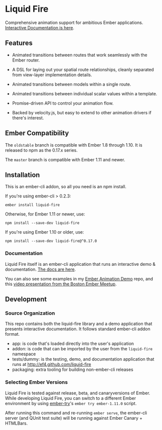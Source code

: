 Liquid Fire
===========

Comprehensive animation support for ambitious Ember applications. [Interactive Documentation is here](http://ef4.github.io/liquid-fire).

## Features

- Animated transitions between routes that work seamlessly with the
  Ember router.

- A DSL for laying out your spatial route relationships, cleanly
  separated from view-layer implementation details.

- Animated transitions between models within a single route.

- Animated transitions between individual scalar values within a
  template.

- Promise-driven API to control your animation flow.

- Backed by velocity.js, but easy to extend to other animation drivers
  if there's interest.
  

## Ember Compatibility

The `oldstable` branch is compatible with Ember 1.8 through 1.10. It
is released to npm as the 0.17.x series.

The `master` branch is compatible with Ember 1.11 and newer. 

## Installation

This is an ember-cli addon, so all you need is an npm install. 

If you're using ember-cli > 0.2.3:

    ember install liquid-fire

Otherwise, for Ember 1.11 or newer, use:

    npm install --save-dev liquid-fire

If you're using Ember 1.10 or older, use:

    npm install --save-dev liquid-fire@^0.17.0


### Documentation 

Liquid Fire itself is an ember-cli application that runs an
interactive demo & documentation. [The docs are here](http://ef4.github.io/liquid-fire).

You can also see some examples in my [Ember Animation Demo](http://github.com/ef4/ember-animation-demo) repo, and this [video presentation from the Boston Ember Meetup](https://www.youtube.com/watch?v=S4M78SO3gAc).

## Development

### Source Organization

This repo contains both the liquid-fire library and a demo application
that presents interactive documentation. It follows standard ember-cli
addon format.

 - app: is code that's loaded directly into the user's application
 - addon: is code that can be imported by the user from the `liquid-fire` namespace
 - tests/dummy: is the testing, demo, and documentation application that runs at http://ef4.github.com/liquid-fire
 - packaging: extra tooling for building non-ember-cli releases

### Selecting Ember Versions

Liquid Fire is tested against release, beta, and canaryversions of Ember.
While developing Liquid Fire, you can switch to a different Ember
environment by using [ember-try](https://github.com/kategengler/ember-try)'s
`ember try ember-1.11.0` script.

After running this command and re-running `ember serve`, the ember-cli
server (and QUnit test suite) will be running against Ember Canary +
HTMLBars.


